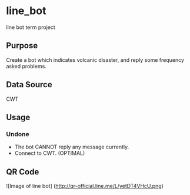 # line_bot
line bot term project

## Purpose
Create a bot which indicates volcanic disaster, and reply some frequency asked problems.

## Data Source
CWT

## Usage


### Undone
* The bot CANNOT reply any message currently.
* Connect to CWT. (OPTIMAL)

## QR Code
![Image of line bot]
(http://qr-official.line.me/L/yetDT4VHcU.png)

